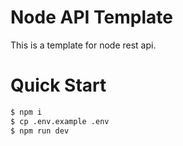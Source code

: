 # Node API Template

This is a template for node rest api. 

# Quick Start

```bash
$ npm i
$ cp .env.example .env
$ npm run dev
```
